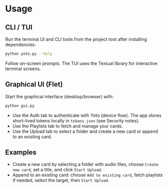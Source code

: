 # Usage

## CLI / TUI

Run the terminal UI and CLI tools from the project root after installing dependencies:

```bash
python yoto.py --help
```

Follow on-screen prompts. The TUI uses the Textual library for interactive terminal screens.

## Graphical UI (Flet)

Start the graphical interface (desktop/browser) with:

```bash
python gui.py
```

- Use the Auth tab to authenticate with Yoto (device flow). The app stores short-lived tokens locally in `tokens.json` (see Security notes).
- Use the Playlists tab to fetch and manage your cards.
- Use the Upload tab to select a folder and create a new card or append to an existing card.

## Examples

- Create a new card by selecting a folder with audio files, choose `Create new card`, set a title, and click `Start Upload`.
- Append to an existing card: choose `Add to existing card`, fetch playlists if needed, select the target, then `Start Upload`.

